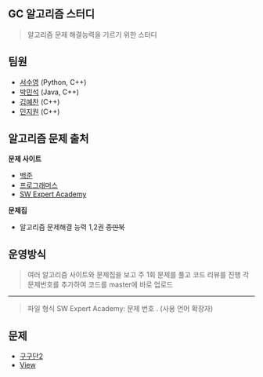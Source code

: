 ## GC 알고리즘 스터디
> 알고리즘 문제 해결능력을 기르기 위한 스터디


## 팀원
* [서수영]() (Python, C++)
* [박민석]() (Java, C++)
* [김예찬]() (C++)
* [민지원]() (C++)
  
## 알고리즘 문제 출처
**문제 사이트**
* [백준](https://www.acmicpc.net/)
* [프로그래머스](https://programmers.co.kr/)
* [SW Expert Academy](https://swexpertacademy.com/)
  
**문제집**
* 알고리즘 문제해결 능력 1,2권 ~~종만북~~
  
## 운영방식
> 여러 알고리즘 사이트와 문제집을 보고 주 1회 문제를 풀고 코드 리뷰를 진행
> 각 문제번호를 추가하여 코드를 master에 바로 업로드
- - -
> 파일 형식
> SW Expert Academy: 문제 번호 . (사용 언어 확장자)
  
## 문제
- [구구단2](https://swexpertacademy.com/main/identity/anonymous/loginPage.do)
-  [View](https://swexpertacademy.com/main/identity/anonymous/loginPage.do)
